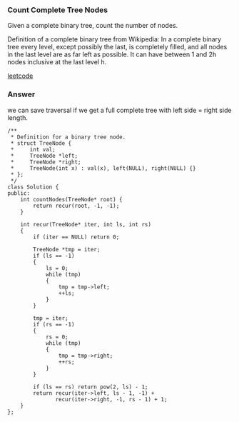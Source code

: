 ### Count Complete Tree Nodes
Given a complete binary tree, count the number of nodes.

Definition of a complete binary tree from Wikipedia:
In a complete binary tree every level, except possibly the last, is completely filled, and all nodes in the last level are as far left as possible. It can have between 1 and 2h nodes inclusive at the last level h.

[leetcode](https://leetcode.com/problems/count-complete-tree-nodes/description/)

### Answer 
we can save traversal if we get a full complete tree with left side = right side length. 

	/**
	 * Definition for a binary tree node.
	 * struct TreeNode {
	 *     int val;
	 *     TreeNode *left;
	 *     TreeNode *right;
	 *     TreeNode(int x) : val(x), left(NULL), right(NULL) {}
	 * };
	 */
	class Solution {
	public:
	    int countNodes(TreeNode* root) {
	        return recur(root, -1, -1);
	    }
	    
	    int recur(TreeNode* iter, int ls, int rs)
	    {
	        if (iter == NULL) return 0;
	        
	        TreeNode *tmp = iter;
	        if (ls == -1)
	        {
	            ls = 0;
	            while (tmp)
	            {
	                tmp = tmp->left;
	                ++ls;
	            }
	        }
	        
	        tmp = iter;
	        if (rs == -1)
	        {
	            rs = 0;
	            while (tmp)
	            {
	                tmp = tmp->right;
	                ++rs;
	            }
	        }
	        
	        if (ls == rs) return pow(2, ls) - 1;
	        return recur(iter->left, ls - 1, -1) +  
	               recur(iter->right, -1, rs - 1) + 1;
	    }
	};